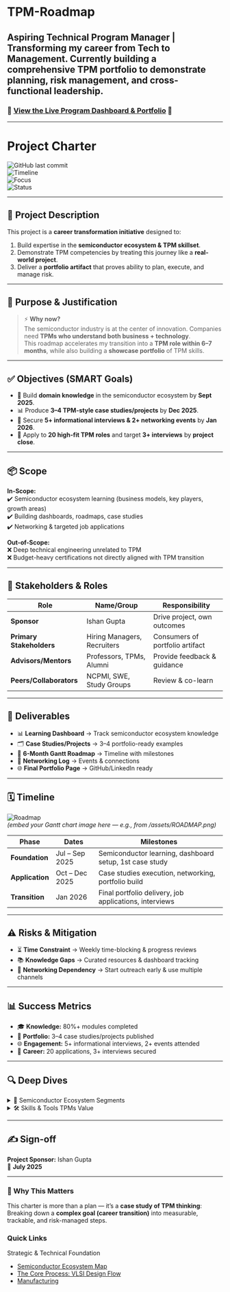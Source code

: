 # TPM-Roadmap
Aspiring Technical Program Manager | Transforming my career from Tech to Management. Currently building a comprehensive TPM portfolio to demonstrate planning, risk management, and cross-functional leadership.
---

### **🚀 [View the Live Program Dashboard & Portfolio](https://your-username.github.io/Semiconductor-TPM-Portfolio/) 🚀**

---

# Project Charter 

![GitHub last commit](https://img.shields.io/github/last-commit/USERNAME/REPO?style=for-the-badge&color=blue)  
![Timeline](https://img.shields.io/badge/Timeline-Jul%202025%20→%20Jan%202026-purple?style=for-the-badge)  
![Focus](https://img.shields.io/badge/Focus-TPM%20Career%20Transition-orange?style=for-the-badge)  
![Status](https://img.shields.io/badge/Status-In%20Progress-green?style=for-the-badge)  

---

## 📖 Project Description  
This project is a **career transformation initiative** designed to:  
1. Build expertise in the **semiconductor ecosystem & TPM skillset**.  
2. Demonstrate TPM competencies by treating this journey like a **real-world project**.  
3. Deliver a **portfolio artifact** that proves ability to plan, execute, and manage risk.  

---

## 🎯 Purpose & Justification  
> ⚡ **Why now?**  
The semiconductor industry is at the center of innovation. Companies need **TPMs who understand both business + technology**.  
This roadmap accelerates my transition into a **TPM role within 6–7 months**, while also building a **showcase portfolio** of TPM skills.  

---

## ✅ Objectives (SMART Goals)  
- 📘 Build **domain knowledge** in the semiconductor ecosystem by **Sept 2025**.  
- 📊 Produce **3–4 TPM-style case studies/projects** by **Dec 2025**.  
- 🤝 Secure **5+ informational interviews & 2+ networking events** by **Jan 2026**.  
- 💼 Apply to **20 high-fit TPM roles** and target **3+ interviews** by **project close**.  

---

## 📦 Scope  
**In-Scope:**  
✔️ Semiconductor ecosystem learning (business models, key players, growth areas)  
✔️ Building dashboards, roadmaps, case studies  
✔️ Networking & targeted job applications  

**Out-of-Scope:**  
❌ Deep technical engineering unrelated to TPM  
❌ Budget-heavy certifications not directly aligned with TPM transition  

---

## 👥 Stakeholders & Roles  
| Role | Name/Group | Responsibility |  
|------|------------|----------------|  
| **Sponsor** | Ishan Gupta | Drive project, own outcomes |  
| **Primary Stakeholders** | Hiring Managers, Recruiters | Consumers of portfolio artifact |  
| **Advisors/Mentors** | Professors, TPMs, Alumni | Provide feedback & guidance |  
| **Peers/Collaborators** | NCPMI, SWE, Study Groups | Review & co-learn |  

---

## 📂 Deliverables  
- 📊 **Learning Dashboard** → Track semiconductor ecosystem knowledge  
- 🗂️ **Case Studies/Projects** → 3–4 portfolio-ready examples  
- 📅 **6-Month Gantt Roadmap** → Timeline with milestones  
- 🤝 **Networking Log** → Events & connections  
- 🌐 **Final Portfolio Page** → GitHub/LinkedIn ready  

---

## 🗓️ Timeline  

![Roadmap](ROADMAP.png)  
*(embed your Gantt chart image here — e.g., from /assets/ROADMAP.png)*  

| Phase | Dates | Milestones |  
|-------|-------|------------|  
| **Foundation** | Jul – Sep 2025 | Semiconductor learning, dashboard setup, 1st case study |  
| **Application** | Oct – Dec 2025 | Case studies execution, networking, portfolio build |  
| **Transition** | Jan 2026 | Final portfolio delivery, job applications, interviews |  

---

## ⚠️ Risks & Mitigation  
- ⏳ **Time Constraint** → Weekly time-blocking & progress reviews  
- 📚 **Knowledge Gaps** → Curated resources & dashboard tracking  
- 🤝 **Networking Dependency** → Start outreach early & use multiple channels  

---

## 📊 Success Metrics  
- 🎓 **Knowledge:** 80%+ modules completed  
- 📝 **Portfolio:** 3–4 case studies/projects published  
- 🌐 **Engagement:** 5+ informational interviews, 2+ events attended  
- 💼 **Career:** 20 applications, 3+ interviews secured  

---

## 🔍 Deep Dives  

<details>
<summary>🔎 Semiconductor Ecosystem Segments</summary>  

- **Design (EDA, IP, Fabless)** → Ex: NVIDIA, ARM  
- **Manufacturing (Foundries)** → Ex: TSMC, Intel Foundry  
- **Equipment & Materials** → Ex: ASML, Applied Materials  
- **Assembly & Testing** → Ex: ASE Group  
- **End Applications** → Automotive, AI, Consumer Electronics  

*Why it matters*: Understanding **end-to-end value chain** helps TPMs connect engineering work with business outcomes.  

</details>  

<details>
<summary>🛠️ Skills & Tools TPMs Value</summary>  

- **Program Management Tools** → JIRA, Trello, Confluence  
- **Data & Reporting** → Excel, SQL, visualization tools  
- **Technical Familiarity** → Basics of semiconductors, systems architecture  
- **Soft Skills** → Stakeholder management, cross-team leadership  

</details>  

---

## ✍️ Sign-off  
**Project Sponsor:** Ishan Gupta  
📅 **July 2025**  

---

### 🌟 Why This Matters  
This charter is more than a plan — it’s a **case study of TPM thinking**:  
Breaking down a **complex goal (career transition)** into measurable, trackable, and risk-managed steps.  


### Quick Links
Strategic & Technical Foundation
* [Semiconductor Ecosystem Map](https://github.com/Ishan0520/TPM-Roadmap/blob/main/Semiconductor%20Ecosystem.md)
* [The Core Process: VLSI Design Flow](https://github.com/Ishan0520/TPM-Roadmap/blob/main/The%20Core%20Process%3A%20VLSI%20Design%20Flow.md)
* [Manufacturing](https://github.com/Ishan0520/TPM-Roadmap/blob/main/semiconductor%20manufacturing.md)
